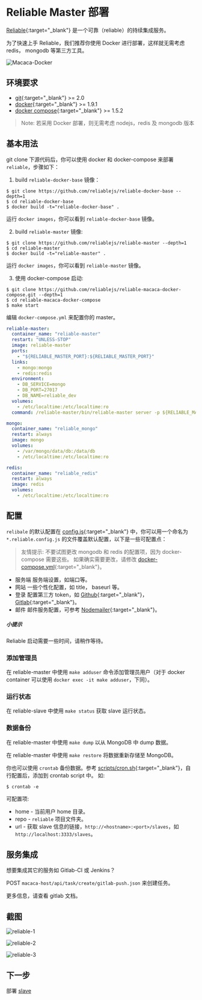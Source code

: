 # Reliable Master 部署

[Reliable](//reliablejs.github.io/){:target="_blank"} 是一个可靠（reliable）的持续集成服务。

为了快速上手 Reliable，我们推荐你使用 Docker 进行部署，这样就无需考虑 redis， mongodb 等第三方工具。

![Macaca-Docker](http://ww2.sinaimg.cn/large/6d308bd9gw1f5scrp1p4rj20rs0gatbj.jpg)

## 环境要求

- [git](http://git-scm.com/){:target="_blank"} >= 2.0
- [docker](//www.docker.com/){:target="_blank"} >= 1.9.1
- [docker compose](//www.docker.com/products/docker-compose){:target="_blank"} >= 1.5.2

> Note: 若采用 Docker 部署，则无需考虑 nodejs，redis 及 mongodb 版本

## 基本用法

git clone 下源代码后，你可以使用 docker 和 docker-compose 来部署 `reliable`，步骤如下：

1) build `reliable-docker-base` 镜像：

```shell
$ git clone https://github.com/reliablejs/reliable-docker-base --depth=1
$ cd reliable-docker-base
$ docker build -t="reliable-docker-base" .
```

运行 `docker images`，你可以看到 `reliable-docker-base` 镜像。

2) build `reliable-master` 镜像:

```shell
$ git clone https://github.com/reliablejs/reliable-master --depth=1
$ cd reliable-master
$ docker build -t="reliable-master" .
```

运行 `docker images`，你可以看到 `reliable-master` 镜像。

3) 使用 docker-compose 启动:

```shell
$ git clone https://github.com/reliablejs/reliable-macaca-docker-compose.git --depth=1
$ cd reliable-macaca-docker-compose
$ make start
```

编辑 `docker-compose.yml` 来配置你的 master。

```yml
reliable-master:
  container_name: "reliable-master"
  restart: "UNLESS-STOP"
  image: reliable-master
  ports:
    - "${RELIABLE_MASTER_PORT}:${RELIABLE_MASTER_PORT}"
  links:
    - mongo:mongo
    - redis:redis
  environment:
    - DB_SERVICE=mongo
    - DB_PORT=27017
    - DB_NAME=reliable_dev
  volumes:
    - /etc/localtime:/etc/localtime:ro
  command: /reliable-master/bin/reliable-master server -p ${RELIABLE_MASTER_PORT} --verbose

mongo:
  container_name: "reliable_mongo"
  restart: always
  image: mongo
  volumes:
    - /var/mongo/data/db:/data/db
    - /etc/localtime:/etc/localtime:ro

redis:
  container_name: "reliable_redis"
  restart: always
  image: redis
  volumes:
    - /etc/localtime:/etc/localtime:ro
```

## 配置

`relibale` 的默认配置在 [config.js](//github.com/reliablejs/reliable-master/blob/master/common/config.js){:target="_blank"} 中，你可以用一个命名为 `*.reliable.config.js` 的文件覆盖默认配置，以下是一些可配置点：

> 友情提示: 不要试图更改 mongodb 和 redis 的配置项，因为 docker-compose 需要这些。 如果确实需要更改，请修改 [docker-compose.yml](//github.com/reliablejs/reliable-macaca-docker-compose/blob/master/docker-compose.yml){:target="_blank"}。

- 服务端
  服务端设置，如端口等。
- 网站
  一些个性化配置，如 title， baseurl 等。
- 登录
  配置第三方 token，如 [Github](//github.com/){:target="_blank"}，[Gitlab](//gitlab.com){:target="_blank"}。
- 邮件
  邮件服务配置，可参考 [Nodemailer](//github.com/nodemailer/nodemailer){:target="_blank"}。

##### 小提示

Reliable 启动需要一些时间，请稍作等待。

### 添加管理员

在 reliable-master 中使用 `make adduser` 命令添加管理员用户（对于 docker container 可以使用 `docker exec -it make adduser`，下同）。

### 运行状态

在 reliable-slave 中使用 `make status` 获取 slave 运行状态。

### 数据备份

在 reliable-master 中使用 `make dump` 以从 MongoDB 中 dump 数据。

在 reliable-master 中使用 `make restore` 将数据重新存储至 MongoDB。

你也可以使用 `crontab` 备份数据。参考 [scripts/cron.sh](//github.com/reliablejs/reliable-master/blob/master/scripts/cron.sh){:target="_blank"}，自行配置后，添加到 crontab script 中。 如:

```shell
$ crontab -e
```

可配置项:

- home - 当前用户 home 目录。
- repo - `reliable` 项目文件夹。
- url - 获取 slave 信息的链接，`http://<hostname>:<port>/slaves`，如 `http://localhost:3333/slaves`。

## 服务集成

想要集成其它的服务如 Gitlab-CI 或 Jenkins？

POST `macaca-host/api/task/create/gitlab-push.json` 来创建任务。

更多信息，请查看 gitlab 文档。

## 截图

![reliable-1](http://ww1.sinaimg.cn/large/6d308bd9gw1f1ygp19gllj20xl0oldna.jpg)

![reliable-2](http://ww3.sinaimg.cn/large/6d308bd9gw1f1ygp26ocej20wr0j2tcz.jpg)

![reliable-3](http://ww4.sinaimg.cn/large/6d308bd9gw1f1yr1jy4ohj20qj0jzgn4.jpg)

## 下一步

部署 [slave](/zh/slave-deployment)
